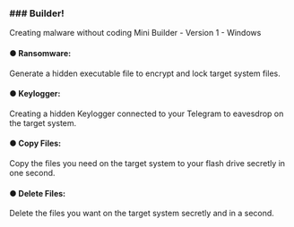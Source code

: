 <h3>
### Builder!
</h3>
Creating malware without coding
Mini Builder - Version 1 - Windows

#### ● Ransomware:
Generate a hidden executable file to encrypt and lock target system files.

#### ● Keylogger:
Creating a hidden Keylogger connected to your Telegram to eavesdrop on the target system.

#### ● Copy Files:
Copy the files you need on the target system to your flash drive secretly in one second.

#### ● Delete Files:
Delete the files you want on the target system secretly and in a second.
